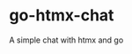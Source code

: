 # go-htmx-chat

<!--
#field

#groups
Web

#languages
Go

#frames and libs
htmx

-->

A simple chat with htmx and go
